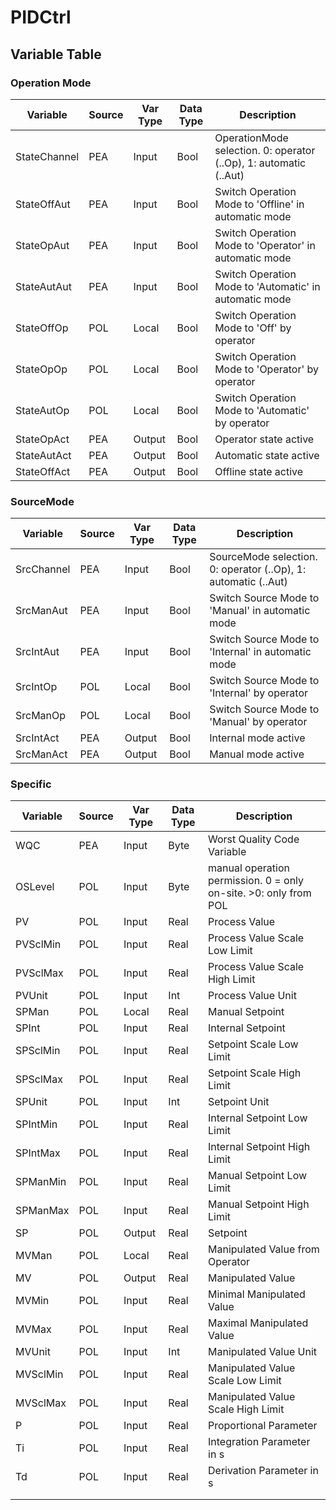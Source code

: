 # PIDCtrl

## Variable Table

### Operation Mode

| Variable     | Source | Var Type | Data Type | Description                                                       | 
| ------------ | ------ | -------- | --------- | ----------------------------------------------------------------- | 
| StateChannel | PEA    | Input    | Bool      | OperationMode selection. 0: operator (..Op), 1: automatic (..Aut) | 
| StateOffAut  | PEA    | Input    | Bool      | Switch Operation Mode to 'Offline' in automatic mode              | 
| StateOpAut   | PEA    | Input    | Bool      | Switch Operation Mode to 'Operator' in automatic mode             | 
| StateAutAut  | PEA    | Input    | Bool      | Switch Operation Mode to 'Automatic' in automatic mode            | 
| StateOffOp   | POL    | Local    | Bool      | Switch Operation Mode to 'Off' by operator                        | 
| StateOpOp    | POL    | Local    | Bool      | Switch Operation Mode to 'Operator' by operator                   | 
| StateAutOp   | POL    | Local    | Bool      | Switch Operation Mode to 'Automatic' by operator                  | 
| StateOpAct   | PEA    | Output   | Bool      | Operator state active                                             | 
| StateAutAct  | PEA    | Output   | Bool      | Automatic state active                                            | 
| StateOffAct  | PEA    | Output   | Bool      | Offline state active                                              | 

### SourceMode

| Variable   | Source | Var Type | Data Type | Description                                                    | 
| ---------- | ------ | -------- | --------- | -------------------------------------------------------------- | 
| SrcChannel | PEA    | Input    | Bool      | SourceMode selection. 0: operator (..Op), 1: automatic (..Aut) | 
| SrcManAut  | PEA    | Input    | Bool      | Switch Source Mode to 'Manual' in automatic mode               | 
| SrcIntAut  | PEA    | Input    | Bool      | Switch Source Mode to 'Internal' in automatic mode             | 
| SrcIntOp   | POL    | Local    | Bool      | Switch Source Mode to 'Internal' by operator                   | 
| SrcManOp   | POL    | Local    | Bool      | Switch Source Mode to 'Manual' by operator                     | 
| SrcIntAct  | PEA    | Output   | Bool      | Internal mode active                                           | 
| SrcManAct  | PEA    | Output   | Bool      | Manual mode active                                             | 


### Specific

| Variable | Source | Var Type | Data Type | Description                                                      | 
| -------- | ------ | -------- | --------- | ---------------------------------------------------------------- | 
| WQC      | PEA    | Input    | Byte      | Worst Quality Code Variable                                      | 
| OSLevel  | POL    | Input    | Byte      | manual operation permission. 0 = only on-site. >0: only from POL | 
| PV       | POL    | Input    | Real      | Process Value                                                    | 
| PVSclMin | POL    | Input    | Real      | Process Value Scale Low Limit                                    | 
| PVSclMax | POL    | Input    | Real      | Process Value Scale High Limit                                   | 
| PVUnit   | POL    | Input    | Int       | Process Value Unit                                               | 
| SPMan    | POL    | Local    | Real      | Manual Setpoint                                                  | 
| SPInt    | POL    | Input    | Real      | Internal Setpoint                                                | 
| SPSclMin | POL    | Input    | Real      | Setpoint Scale Low Limit                                         | 
| SPSclMax | POL    | Input    | Real      | Setpoint Scale High Limit                                        | 
| SPUnit   | POL    | Input    | Int       | Setpoint Unit                                                    | 
| SPIntMin | POL    | Input    | Real      | Internal Setpoint Low Limit                                      | 
| SPIntMax | POL    | Input    | Real      | Internal Setpoint High Limit                                     | 
| SPManMin | POL    | Input    | Real      | Manual Setpoint Low Limit                                        | 
| SPManMax | POL    | Input    | Real      | Manual Setpoint High Limit                                       | 
| SP       | POL    | Output   | Real      | Setpoint                                                         | 
| MVMan    | POL    | Local    | Real      | Manipulated Value from Operator                                  | 
| MV       | POL    | Output   | Real      | Manipulated Value                                                | 
| MVMin    | POL    | Input    | Real      | Minimal Manipulated Value                                        | 
| MVMax    | POL    | Input    | Real      | Maximal Manipulated Value                                        | 
| MVUnit   | POL    | Input    | Int       | Manipulated Value Unit                                           | 
| MVSclMin | POL    | Input    | Real      | Manipulated Value Scale Low Limit                                | 
| MVSclMax | POL    | Input    | Real      | Manipulated Value Scale High Limit                               | 
| P        | POL    | Input    | Real      | Proportional Parameter                                           | 
| Ti       | POL    | Input    | Real      | Integration Parameter in s                                       | 
| Td       | POL    | Input    | Real      | Derivation Parameter in s                                        | 
|          |        |          |           |                                                                  |               
|          |        |          |           |                                                                  |               
